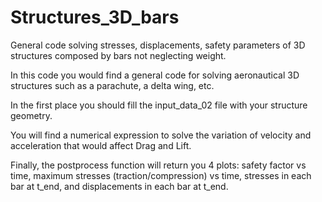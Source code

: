 # Structures_3D_bars
General code solving stresses, displacements, safety parameters of 3D structures composed by bars not neglecting weight.

In this code you would find a general code for solving aeronautical 3D structures such as a parachute, a delta wing, etc.

In the first place you should fill the input_data_02 file with your structure geometry.

You will find a numerical expression to solve the variation of velocity and acceleration that would affect Drag and Lift.

Finally, the postprocess function will return you 4 plots: safety factor vs time, maximum stresses (traction/compression) vs time, stresses in each bar at t_end, and displacements in each bar at t_end.
